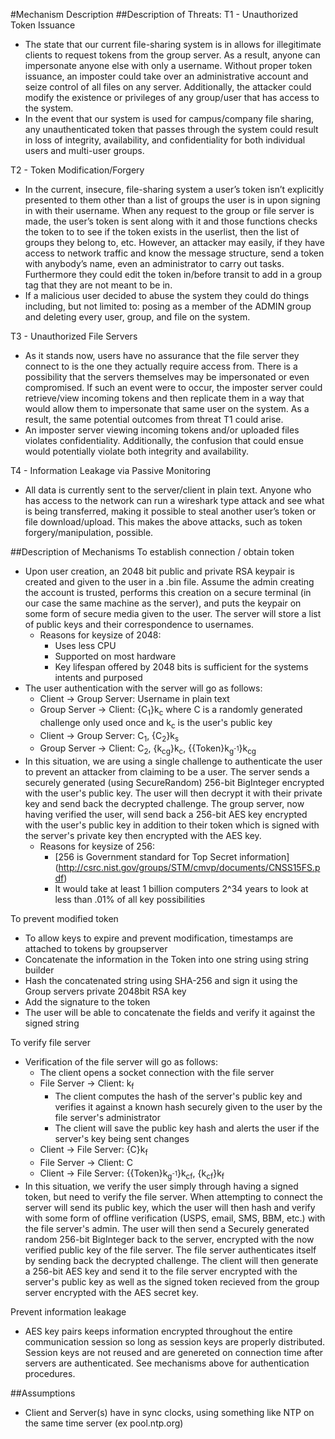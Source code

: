 #Mechanism Description
##Description of Threats:
T1 - Unauthorized Token Issuance
- The state that our current file-sharing system is in allows for illegitimate clients to request tokens from the group server. As a result, anyone can impersonate anyone else with only a username. Without proper token issuance, an imposter could take over an administrative account and seize control of all files on any server. Additionally, the attacker could modify the existence or privileges of any group/user that has access to the system. 
- In the event that our system is used for campus/company file sharing, any unauthenticated token that passes through the system could result in loss of integrity, availability, and confidentiality for both individual users and multi-user groups. 

T2 - Token Modification/Forgery
- In the current, insecure, file-sharing system a user’s token isn’t explicitly presented to them other than a list of groups the user is in upon signing in with their username. When any request to the group or file server is made, the user’s token is sent along with it and those functions checks the token to to see if the token exists in the userlist, then the list of groups they belong to, etc. However, an attacker may easily, if they have access to network traffic and know the message structure, send a token with anybody’s name, even an administrator to carry out tasks. Furthermore they could edit the token in/before transit to add in a group tag that they are not meant to be in.
- If a malicious user decided to abuse the system they could do things including, but not limited to: posing as a member of the ADMIN group and deleting every user, group, and file on the system.

T3 - Unauthorized File Servers
- As it stands now, users have no assurance that the file server they connect to is the one they actually require access from. There is a possibility that the servers themselves may be impersonated or even compromised. If such an event were to occur, the imposter server could retrieve/view incoming tokens and then replicate them in a way that would allow them to impersonate that same user on the system. As a result, the same potential outcomes from threat T1 could arise. 
- An imposter server viewing incoming tokens and/or uploaded files violates confidentiality. Additionally, the confusion that could ensue would potentially violate both integrity and availability. 

T4 - Information Leakage via Passive Monitoring
- All data is currently sent to the server/client in plain text. Anyone who has access to the network can run a wireshark type attack and see what is being transferred, making it possible to steal another user’s token or file download/upload. This makes the above attacks, such as token forgery/manipulation, possible.

##Description of Mechanisms
To establish connection / obtain token
- Upon user creation, an 2048 bit public and private RSA keypair is created and given to the user in a .bin file. Assume the admin creating the account is trusted, performs this creation on a secure terminal (in our case the same machine as the server), and puts the keypair on some form of secure media given to the user. The server will store a list of public keys and their correspondence to usernames.
  - Reasons for keysize of 2048: 
    - Uses less CPU
    - Supported on most hardware
    - Key lifespan offered by 2048 bits is sufficient for the systems intents and purposed
- The user authentication with the server will go as follows:
  - Client -> Group Server: Username in plain text
  - Group Server -> Client: {C<sub>1</sub>}k<sub>c</sub> where C is a randomly generated challenge only used once and k<sub>c</sub> is the user's public key
  - Client -> Group Server: C<sub>1</sub>, {C<sub>2</sub>}k<sub>s</sub>
  - Group Server -> Client: C<sub>2</sub>, {k<sub>cg</sub>}k<sub>c</sub>, {{Token}k<sub>g<sup>-1</sup></sub>}k<sub>cg</sub>
- In this situation, we are using a single challenge to authenticate the user to prevent an attacker from claiming to be a user. The server sends a securely generated (using SecureRandom) 256-bit BigInteger encrypted with the user's public key. The user will then decrypt it with their private key and send back the decrypted challenge. The group server, now having verified the user, will send back a 256-bit AES key encrypted with the user's public key in addition to their token which is signed with the server's private key then encrypted with the AES key.
  - Reasons for keysize of 256: 
    - [256 is Government standard for Top Secret information] (http://csrc.nist.gov/groups/STM/cmvp/documents/CNSS15FS.pdf)
    - It would take at least 1 billion computers 2^34 years to look at less than .01% of all key possibilities

To prevent modified token
- To allow keys to expire and prevent modification, timestamps are attached to tokens by groupserver
- Concatenate the information in the Token into one string using string builder
- Hash the concatenated string using SHA-256 and sign it using the Group servers private 2048bit RSA key
- Add the signature to the token
- The user will be able to concatenate the fields and verify it against the signed string


To verify file server
- Verification of the file server will go as follows:
  - The client opens a socket connection with the file server
  - File Server -> Client: k<sub>f</sub>
    - The client computes the hash of the server's public key and verifies it against a known hash securely given to the user by the file server's administrator
    - The client will save the public key hash and alerts the user if the server's key being sent changes
  - Client -> File Server: {C}k<sub>f</sub>
  - File Server -> Client: C
  - Client -> File Server: {{Token}k<sub>g<sup>-1</sup></sub>}k<sub>cf</sub>, {k<sub>cf</sub>}k<sub>f</sub>
- In this situation, we verify the user simply through having a signed token, but need to verify the file server. When attempting to connect the server will send its public key, which the user will then hash and verify with some form of offline verification (USPS, email, SMS, BBM, etc.) with the file server's admin. The user will then send a Securely generated random 256-bit BigInteger back to the server, encrypted with the now verified public key of the file server. The file server authenticates itself by sending back the decrypted challenge. The client will then generate a 256-bit AES key and send it to the file server encrypted with the server's public key as well as the signed token recieved from the group server encrypted with the AES secret key.

Prevent information leakage
- AES key pairs keeps information encrypted throughout the entire communication session so long as session keys are properly distributed. Session keys are not reused and are genereted on connection time after servers are authenticated. See mechanisms above for authentication procedures. 

##Assumptions
- Client and Server(s) have in sync clocks, using something like NTP on the same time server (ex pool.ntp.org)
